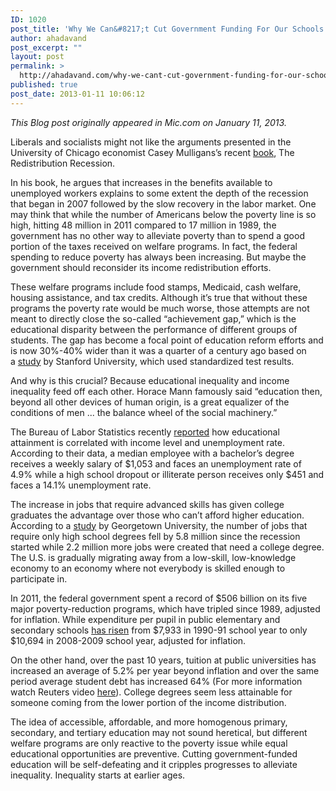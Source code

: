 ```yaml
---
ID: 1020
post_title: 'Why We Can&#8217;t Cut Government Funding For Our Schools'
author: ahadavand
post_excerpt: ""
layout: post
permalink: >
  http://ahadavand.com/why-we-cant-cut-government-funding-for-our-schools/
published: true
post_date: 2013-01-11 10:06:12
---
```

<p class="font_9"><em>This Blog post originally appeared in Mic.com on January 11, 2013.</em></p>
<p class="font_9">Liberals and socialists might not like the arguments presented in the University of Chicago economist Casey Mulligans’s recent <a href="http://www.amazon.com/dp/0199942218/ref=cm_sw_su_dp" target="_blank" rel="noopener">book</a>, The Redistribution Recession.</p>
<p class="font_9">In his book, he argues that increases in the benefits available to unemployed workers explains to some extent the depth of the recession that began in 2007 followed by the slow recovery in the labor market. One may think that while the number of Americans below the poverty line is so high, hitting 48 million in 2011 compared to 17 million in 1989, the government has no other way to alleviate poverty than to spend a good portion of the taxes received on welfare programs. In fact, the federal spending to reduce poverty has always been increasing. But maybe the government should reconsider its income redistribution efforts.</p>
<p class="font_9">These welfare programs include food stamps, Medicaid, cash welfare, housing assistance, and tax credits. Although it’s true that without these programs the poverty rate would be much worse, those attempts are not meant to directly close the so-called “achievement gap,” which is the educational disparity between the performance of different groups of students. The gap has become a focal point of education reform efforts and is now 30%-40% wider than it was a quarter of a century ago based on a <a href="http://cepa.stanford.edu/content/widening-academic-achievement-gap-between-rich-and-poor-new-evidence-and-possible" target="_blank" rel="noopener">study</a> by Stanford University, which used standardized test results.</p>
<p class="font_9">And why is this crucial? Because educational inequality and income inequality feed off each other. Horace Mann famously said “education then, beyond all other devices of human origin, is a great equalizer of the conditions of men ... the balance wheel of the social machinery.”</p>
<p class="font_9">The Bureau of Labor Statistics recently <a href="http://www.bls.gov/emp/ep_chart_001.htm" target="_blank" rel="noopener">reported</a> how educational attainment is correlated with income level and unemployment rate. According to their data, a median employee with a bachelor’s degree receives a weekly salary of $1,053 and faces an unemployment rate of 4.9% while a high school dropout or illiterate person receives only $451 and faces a 14.1% unemployment rate.</p>
<p class="font_9">The increase in jobs that require advanced skills has given college graduates the advantage over those who can’t afford higher education. According to a <a href="http://www9.georgetown.edu/grad/gppi/hpi/cew/pdfs/CollegeAdvantage.FullReport.081512.pdf" target="_blank" rel="noopener">study</a> by Georgetown University, the number of jobs that require only high school degrees fell by 5.8 million since the recession started while 2.2 million more jobs were created that need a college degree. The U.S. is gradually migrating away from a low-skill, low-knowledge economy to an economy where not everybody is skilled enough to participate in.</p>
<p class="font_9">In 2011, the federal government spent a record of $506 billion on its five major poverty-reduction programs, which have tripled since 1989, adjusted for inflation. While expenditure per pupil in public elementary and secondary schools <a href="http://nces.ed.gov/fastfacts/display.asp?id=66" target="_blank" rel="noopener">has </a><a href="http://nces.ed.gov/fastfacts/display.asp?id=66" target="_blank" rel="noopener">risen</a> from $7,933 in 1990-91 school year to only $10,694 in 2008-2009 school year, adjusted for inflation.</p>
<p class="font_9">On the other hand, over the past 10 years, tuition at public universities has increased an average of 5.2% per year beyond inflation and over the same period average student debt has increased 64% (For more information watch Reuters video <a href="http://www.reuters.com/video/2012/12/17/reuters-tv-how-education-lost-its-role-as-the-great?videoId=239941885&amp;videoChannel=117777" target="_blank" rel="noopener">here</a>). College degrees seem less attainable for someone coming from the lower portion of the income distribution.</p>
<p class="font_9">The idea of accessible, affordable, and more homogenous primary, secondary, and tertiary education may not sound heretical, but different welfare programs are only reactive to the poverty issue while equal educational opportunities are preventive. Cutting government-funded education will be self-defeating and it cripples progresses to alleviate inequality. Inequality starts at earlier ages.</p>